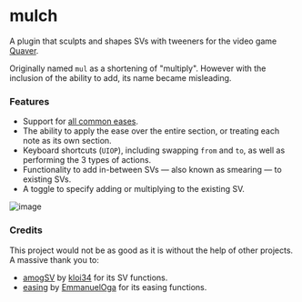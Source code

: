 # mulch

A plugin that sculpts and shapes SVs with tweeners for the video game [Quaver](https://github.com/Quaver/Quaver).

Originally named `mul` as a shortening of "multiply". However with the inclusion of the ability to add, its name became misleading.

### Features

- Support for [all common eases](https://easings.net/).
- The ability to apply the ease over the entire section, or treating each note as its own section.
- Keyboard shortcuts (`UIOP`), including swapping `from` and `to`, as well as performing the 3 types of actions.
- Functionality to add in-between SVs — also known as smearing — to existing SVs.
- A toggle to specify adding or multiplying to the existing SV.

![image](https://github.com/Emik03/mulch/assets/14614115/462625a3-90be-4d4c-ae65-5094261ae356)

### Credits

This project would not be as good as it is without the help of other projects. A massive thank you to:
- [amogSV](https://github.com/kloi34/amoguSV) by [kloi34](https://github.com/kloi34) for its SV functions.
- [easing](https://github.com/EmmanuelOga/easing) by [EmmanuelOga](https://github.com/EmmanuelOga) for its easing functions.

